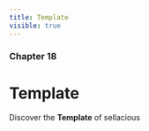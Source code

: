 ```yaml
---
title: Template
visible: true
---
```


### Chapter 18

# Template

Discover the **Template** of sellacious 

